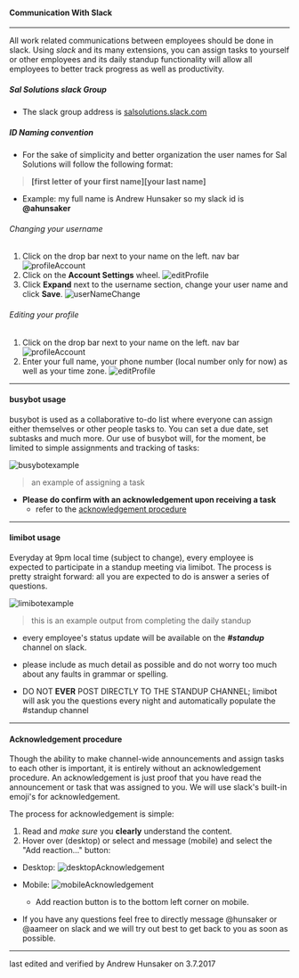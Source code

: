 #### Communication With Slack

---
All work related communications between employees should be done in slack. Using _slack_ and its many extensions, you can assign tasks to yourself or other employees and its daily standup functionality will allow all employees to better track progress as well as productivity.

##### Sal Solutions slack Group

* The slack group address is [salsolutions.slack.com](http://salsolutions.slack.com)

##### ID Naming convention

* For the sake of simplicity and better organization the user names for Sal Solutions will follow the following format:

> **[first letter of your first name][your last name]**

* Example: my full name is Andrew Hunsaker so my slack id is **@ahunsaker**
###### Changing your username
1. Click on the drop bar next to your name on the left. nav bar ![profileAccount](../img/profileAccount.gif)
2. Click on the **Account Settings** wheel. ![editProfile](../img/settingsWheel.gif)
3. Click **Expand** next to the username section, change your user name and click **Save**. ![userNameChange](../img/userNameChange.gif)
###### Editing your profile
1. Click on the drop bar next to your name on the left. nav bar ![profileAccount](../img/profileAccount.gif)
2. Enter your full name, your phone number (local number only for now) as well as your time zone. ![editProfile](../img/editProfile.gif)



---
#### busybot usage
busybot is used as a collaborative to-do list where everyone can assign either themselves or other people tasks to. You can set a due date, set subtasks and much more. Our use of busybot will, for the moment, be limited to simple assignments and tracking of tasks:

![busybotexample](../img/busybotexample.gif)

> an example of assigning a task

* **Please do confirm with an acknowledgement upon receiving a task**
  * refer to the [acknowledgement procedure](#acknowledgement-procedure)

---
#### limibot usage
Everyday at 9pm local time (subject to change), every employee is expected to participate in a standup meeting via limibot. The process is pretty straight forward: all you are expected to do is answer a series of questions.  

![limibotexample](../img/limibotexample.gif)

> this is an example output from completing the daily standup

* every employee's status update will be available on the *__#standup__* channel on slack.

* please include as much detail as possible and do not worry too much about any faults in grammar or spelling.

* DO NOT **EVER** POST DIRECTLY TO THE STANDUP CHANNEL; limibot will ask you the questions every night and automatically populate the #standup channel
---
#### Acknowledgement procedure

Though the ability to make channel-wide announcements and assign tasks to each other is important, it is entirely without an acknowledgement procedure. An acknowledgement is just proof that you have read the announcement or task that was assigned to you. We will use slack's built-in emoji's for acknowledgement.

The process for acknowledgement is simple:
1. Read and _make sure_ you __clearly__ understand the content.
2. Hover over (desktop) or select and message (mobile) and select the "Add reaction..." button:

* Desktop: ![desktopAcknowledgement](../img/acknowledgementdesktop.gif)

* Mobile:
![mobileAcknowledgement](../img/acknowledgementmobile.jpg)
  * Add reaction button is to the bottom left corner on mobile.

* If you have any questions feel free to directly message @hunsaker or @aameer on slack and we will try out best to get back to you as soon as possible.

---
last edited and verified by Andrew Hunsaker on 3.7.2017
